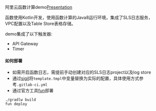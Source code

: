 阿里云函数计算demo[Presentation](https://docs.google.com/presentation/d/1HlHT8NZ19HODlxcmSJNz5wEc4CL3KbPd1eo_JNww-6o/edit?usp=sharing)

函数使用Kotlin开发，使用函数计算的Java8运行环境，集成了SLS日志服务，VPC配置以及Table Store表格存储。

demo集成了以下触发器:
- API Gateway
- Timer

#### 如何部署
- 如需开启函数日志，需提前手动创建对应的SLS日志project以及log store
- 通过[sigil](https://github.com/gliderlabs/sigil)将`template.tmpl`中变量替换为实际的配置，具体使用方式参考`.gitlab-ci.yml`
- 通过官方工具[fun](https://github.com/aliyun/fun)部署

```shell
./gradlw build
fun deploy
```

